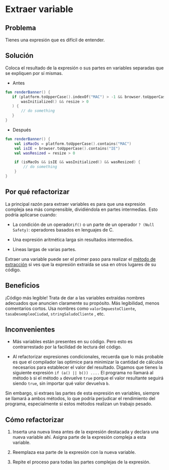 # Extraer variable

## Problema
Tienes una expresión que es difícil de entender.

## Solución
Coloca el resultado de la expresión o sus partes en variables separadas que se expliquen por sí mismas.

- Antes
 ```kotlin
fun renderBanner() {
    if (platform.toUpperCase().indexOf("MAC") > -1 && browser.toUpperCase().indexOf("IE") > -1 &&
        wasInitialized() && resize > 0
    ) {
        // do something
    }
}
 ```

- Después

```kotlin
fun renderBanner() {
    val isMacOs = platform.toUpperCase().contains("MAC")
    val isIE = browser.toUpperCase().contains("IE")
    val wasResized = resize > 0

    if (isMacOs && isIE && wasInitialized() && wasResized) {
        // do something
    }
}
```

## Por qué refactorizar
La principal razón para extraer variables es para que una expresión compleja sea más comprensible, dividiéndola en partes intermedias. Esto podría aplicarse cuando:

- La condición de un operador```if()```  o un parte de un operador ```? (Null Safety)```: operadores basados en lenguajes de C.

- Una expresión aritmética larga sin resultados intermedios.

- Líneas largas de varias partes.

Extraer una variable puede ser el primer paso para realizar el [método de extracción](./ExtractMethod.md) si ves que la expresión extraída se usa en otros lugares de su código.

## Beneficios

¡Código más legible! Trata de dar a las variables extraídas nombres adecuados que anuncien claramente su propósito. Más legibilidad, menos comentarios cortos. Usa nombres como ```valorImpuestoCliente```, ```tasaDesempleoCiudad```, ```stringSaludoCliente``` , etc.

## Inconvenientes

- Más variables están presentes en su código. Pero esto es contrarrestado por la facilidad de lectura del código.


- Al refactorizar expresiones condicionales, recuerda que lo más probable es que el compilador las optimice para minimizar la cantidad de cálculos necesarios para establecer el valor del resultado. Digamos que tienes la siguiente expresión ```if (a() || b()) ....``` El programa no llamará al método ```b``` si el método ```a``` devuelve ```true``` porque el valor resultante seguirá siendo ```true```, sin importar qué valor devuelva ```b```.

Sin embargo, si extraes las partes de esta expresión en variables, siempre se llamará a ambos métodos, lo que podría perjudicar el rendimiento del programa, especialmente si estos métodos realizan un trabajo pesado.

## Cómo refactorizar


1. Inserta una nueva línea antes de la expresión destacada y declara una nueva variable ahí. Asigna parte de la expresión compleja a esta variable.


2. Reemplaza esa parte de la expresión con la nueva variable.


3. Repite el proceso para todas las partes complejas de la expresión.
